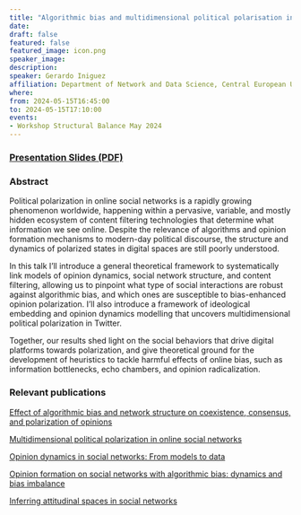 ```yaml
---
title: "Algorithmic bias and multidimensional political polarisation in online social networks"
date:
draft: false
featured: false
featured_image: icon.png
speaker_image:
description:
speaker: Gerardo Iniguez
affiliation: Department of Network and Data Science, Central European University Vienna
where:
from: 2024-05-15T16:45:00
to: 2024-05-15T17:10:00
events:
- Workshop Structural Balance May 2024 
---
```


### [Presentation Slides (PDF)](Presentation_Iniguez-MMM.pdf)


### Abstract

Political polarization in online social networks is a rapidly growing phenomenon worldwide, happening within a pervasive, variable, and mostly hidden ecosystem of content filtering technologies that determine what information we see online. Despite the relevance of algorithms and opinion formation mechanisms to modern-day political discourse, the structure and dynamics of polarized states in digital spaces are still poorly understood. 

In this talk I’ll introduce a general theoretical framework to systematically link models of opinion dynamics, social network structure, and content filtering, allowing us to pinpoint what type of social interactions are robust against algorithmic bias, and which ones are susceptible to bias-enhanced opinion polarization. I’ll also introduce a framework of ideological embedding and opinion dynamics modelling that uncovers multidimensional political polarization in Twitter. 

Together, our results shed light on the social behaviors that drive digital platforms towards polarization, and give theoretical ground for the development of heuristics to tackle harmful effects of online bias, such as information bottlenecks, echo chambers, and opinion radicalization.
 
 

### Relevant publications 


[Effect of algorithmic bias and network structure on coexistence,
consensus, and polarization of opinions](Peralta_EffectAlgorithmicBiasNetStructure.pdf)

[Multidimensional political polarization in online social networks](Peralta_MultidimensionalPoliticalPolarizationOSNs.pdf)

[Opinion dynamics in social networks: From models to data](Peralta_OpinionDynamicsSocialNets.pdf)

[Opinion formation on social networks with
algorithmic bias: dynamics and bias imbalance](Peralta_OpinionFormationSocialNetsAlgorithmicBias.pdf)

[Inferring attitudinal spaces in social networks](RamaciottiInferringAttitudinalSpacesSocialNets.pdf)
